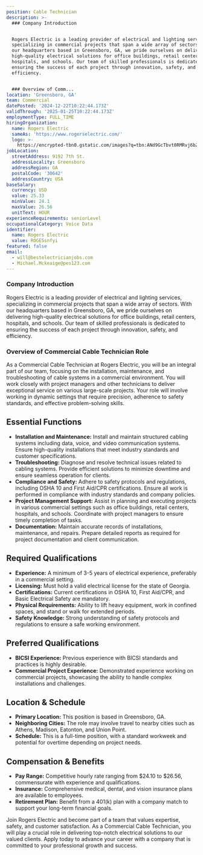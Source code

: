```yaml
---
position: Cable Technician
description: >-
  ### Company Introduction


  Rogers Electric is a leading provider of electrical and lighting services,
  specializing in commercial projects that span a wide array of sectors. With
  our headquarters based in Greensboro, GA, we pride ourselves on delivering
  high-quality electrical solutions for office buildings, retail centers,
  hospitals, and schools. Our team of skilled professionals is dedicated to
  ensuring the success of each project through innovation, safety, and
  efficiency.


  ### Overview of Comm...
location: 'Greensboro, GA'
team: Commercial
datePosted: '2024-12-22T10:22:44.173Z'
validThrough: '2025-01-25T10:22:44.173Z'
employmentType: FULL_TIME
hiringOrganization:
  name: Rogers Electric
  sameAs: 'https://www.rogerselectric.com/'
  logo: >-
    https://encrypted-tbn0.gstatic.com/images?q=tbn:ANd9GcTbvt0RMRvj6bZdL81Q6HJeRVl_qflQIGgp9w&s
jobLocation:
  streetAddress: 9192 7th St.
  addressLocality: Greensboro
  addressRegion: GA
  postalCode: '30642'
  addressCountry: USA
baseSalary:
  currency: USD
  value: 25.33
  minValue: 24.1
  maxValue: 26.56
  unitText: HOUR
experienceRequirements: seniorLevel
occupationalCategory: Voice Data
identifier:
  name: Rogers Electric
  value: ROGE5snfyi
featured: false
email:
  - will@bestelectricianjobs.com
  - Michael.Mckeaige@pes123.com
---
```




### Company Introduction

Rogers Electric is a leading provider of electrical and lighting services, specializing in commercial projects that span a wide array of sectors. With our headquarters based in Greensboro, GA, we pride ourselves on delivering high-quality electrical solutions for office buildings, retail centers, hospitals, and schools. Our team of skilled professionals is dedicated to ensuring the success of each project through innovation, safety, and efficiency.

### Overview of Commercial Cable Technician Role

As a Commercial Cable Technician at Rogers Electric, you will be an integral part of our team, focusing on the installation, maintenance, and troubleshooting of cable systems in a commercial environment. You will work closely with project managers and other technicians to deliver exceptional service on various large-scale projects. Your role will involve working in dynamic settings that require precision, adherence to safety standards, and effective problem-solving skills.

## Essential Functions

- **Installation and Maintenance:** Install and maintain structured cabling systems including data, voice, and video communication systems. Ensure high-quality installations that meet industry standards and customer specifications.
- **Troubleshooting:** Diagnose and resolve technical issues related to cabling systems. Provide efficient solutions to minimize downtime and ensure seamless operation for clients.
- **Compliance and Safety:** Adhere to safety protocols and regulations, including OSHA 10 and First Aid/CPR certifications. Ensure all work is performed in compliance with industry standards and company policies.
- **Project Management Support:** Assist in planning and executing projects in various commercial settings such as office buildings, retail centers, hospitals, and schools. Coordinate with project managers to ensure timely completion of tasks.
- **Documentation:** Maintain accurate records of installations, maintenance, and repairs. Prepare detailed reports as required for project documentation and client communication.

## Required Qualifications

- **Experience:** A minimum of 3-5 years of electrical experience, preferably in a commercial setting.
- **Licensing:** Must hold a valid electrical license for the state of Georgia.
- **Certifications:** Current certifications in OSHA 10, First Aid/CPR, and Basic Electrical Safety are mandatory.
- **Physical Requirements:** Ability to lift heavy equipment, work in confined spaces, and stand or walk for extended periods.
- **Safety Knowledge:** Strong understanding of safety protocols and regulations to ensure a safe working environment.

## Preferred Qualifications

- **BICSI Experience:** Previous experience with BICSI standards and practices is highly desirable.
- **Commercial Project Experience:** Demonstrated experience working on commercial projects, showcasing the ability to handle complex installations and challenges.

## Location & Schedule

- **Primary Location:** This position is based in Greensboro, GA.
- **Neighboring Cities:** The role may involve travel to nearby cities such as Athens, Madison, Eatonton, and Union Point.
- **Schedule:** This is a full-time position, with a standard workweek and potential for overtime depending on project needs.

## Compensation & Benefits

- **Pay Range:** Competitive hourly rate ranging from $24.10 to $26.56, commensurate with experience and qualifications.
- **Insurance:** Comprehensive medical, dental, and vision insurance plans are available to employees.
- **Retirement Plan:** Benefit from a 401(k) plan with a company match to support your long-term financial goals.

Join Rogers Electric and become part of a team that values expertise, safety, and customer satisfaction. As a Commercial Cable Technician, you will play a crucial role in delivering top-notch electrical solutions to our valued clients. Apply today to advance your career with a company that is committed to your professional growth and success.